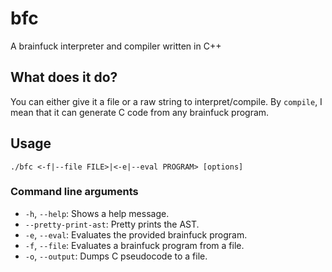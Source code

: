 # bfc
A brainfuck interpreter and compiler written in C++

## What does it do?

You can either give it a file or a raw string to interpret/compile. By `compile`, I mean that it can generate C code from any brainfuck program.

## Usage

`./bfc <-f|--file FILE>|<-e|--eval PROGRAM> [options]`

### Command line arguments

- `-h`, `--help`: Shows a help message.
- `--pretty-print-ast`: Pretty prints the AST.
- `-e`, `--eval`: Evaluates the provided brainfuck program.
- `-f`, `--file`: Evaluates a brainfuck program from a file.
- `-o`, `--output`: Dumps C pseudocode to a file.

